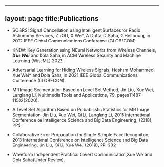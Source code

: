 
---
layout: page
title:Publications
---



* SCISRS: Signal Cancellation using Intelligent Surfaces for Radio Astronomy Services, Z ZOU, X Wei*, A Dutta, D Saha, G Hellbourg, in 2022 IEEE Global Communications Conference (GLOBECOM).

* KNEW: Key Generation using NEural Networks from Wireless Channels, ***Xue Wei*** and Dola Saha, in ACM Wireless Security and Machine Learning (WiseML) 2022.

* Adversarial Learning for Hiding Wireless Signals, Hesham Mohammed, Xue Wei* and Dola Saha, in 2021 IEEE Global Communications Conference (GLOBECOM).

* MR Image Segmentation Based on Level Set Method,  Jin Liu, Xue Wei, Langlang Li, Multimedia Tools and Applications, 79, pages11487–11502(2020).

* A Level Set Algorithm Based on Probabilistic Statistics for MR Image Segmentation, Jin Liu, Xue Wei, Qi Li, Langlang Li, 2018 International Conference on Intelligence Science and Big Data Engineering, (2018), PP$

* Collaborative Error Propagation for Single Sample Face Recognition, 2018 International Conference on Intelligence Science and Big Data Engineering, Jin Liu, Qi Li, Xue Wei,  (2018), PP. 332

* Waveform Independent Practical Covert Communication,Xue Wei and Dola Saha(Under Review).

<!-- **Not Pure Poole** is a simple, beautiful, and powerful Jekyll theme for blogs. It is built on [Poole](https://github.com/poole/poole) and [Pure](https://purecss.io/).

For more information about Not Pure Poole, please browse the [README](https://github.com/vszhub/not-pure-poole) file. -->






